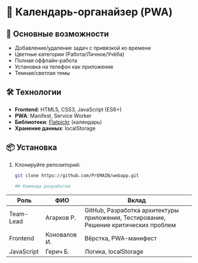 # 📅 Календарь-органайзер (PWA)

## 🚀 Основные возможности
- Добавление/удаление задач с привязкой ко времени
- Цветные категории (Работа/Личное/Учёба)
- Полная оффлайн-работа
- Установка на телефон как приложение
- Темная/светлая темы

## 🛠 Технологии
- **Frontend**: HTML5, CSS3, JavaScript (ES6+)
- **PWA**: Manifest, Service Worker
- **Библиотеки**: [Flatpickr](https://flatpickr.js.org/) (календарь)
- **Хранение данных**: localStorage

## 📦 Установка
1. Клонируйте репозиторий:
   ```bash
   git clone https://github.com/PrEMAIN/webapp.git

   ## Команда разработки

| Роль               | ФИО         | Вклад                                                                                |
|--------------------|-------------|--------------------------------------------------------------------------------------|
| Team-Lead          | Агарков Р.  | GitHub, Разработка архитектуры приложения, Тестирование, Решение критических проблем |
| Frontend           | Коновалов И.| Вёрстка, PWA-манифест                                                                |
| JavaScript         | Герич Б.    | Логика, localStorage                                                                 |